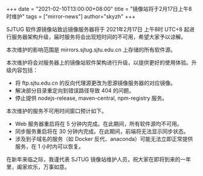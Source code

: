 +++
date = "2021-02-10T13:00:00+08:00"
title = "镜像站将于2月17日上午8时维护"
tags = ["mirror-news"]
author="skyzh"
+++

SJTUG 软件源镜像站致远镜像服务器将于 2021年2月17日 上午8时 UTC+8 起进行服务器架构升级，届时服务将会出现短时间的不可用，希望大家予以谅解。

本次维护的影响范围是 mirrors.sjtug.sjtu.edu.cn 上存储的所有软件源。

本次维护将会对服务器上的镜像站软件架构进行升级，以提供更好的使用体验。升级内容包括：
* 将 ftp.sjtu.edu.cn 的反向代理源更改为思源镜像服务器的对应镜像。
* 解决部分目录重定向到错误路径导致 404 的问题。
* 停止提供 nodejs-release, maven-central, npm-registry 服务。

本次维护的服务不可用时间窗口预计如下。
* Web 服务器重启将在 5 分钟内完成。在此期间，所有软件源均不可用。
* 同步服务重启将在 30 分钟内完成。在此期间，前端将无法显示同步状态。
* 涉及到子域名的服务（如 Docker 反代、anaconda）可能无法立即正常提供服务，在 1 小时内可以恢复。

在新年来临之际，我谨代表 SJTUG 镜像站维护人员，祝大家在即将到来的一年里，阖家欢乐，万事如意。
